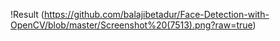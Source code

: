 !Result (https://github.com/balajibetadur/Face-Detection-with-OpenCV/blob/master/Screenshot%20(7513).png?raw=true)
